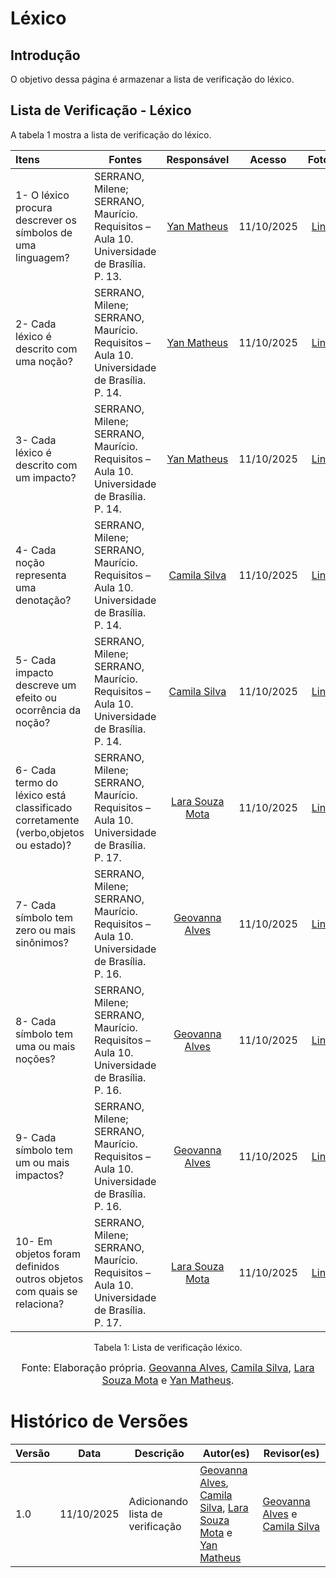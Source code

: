 # Léxico

## Introdução

O objetivo dessa página é armazenar a lista de verificação do léxico.

## Lista de Verificação - Léxico 

A tabela 1 mostra a lista de verificação do léxico.

| Itens | Fontes | Responsável| Acesso | Fotos | 
| :---- | ----- | :---: | :----: | :---: |
| 1- O léxico procura descrever os símbolos de uma linguagem? | SERRANO, Milene; SERRANO, Maurício. Requisitos – Aula 10. Universidade de Brasília. P. 13. | [Yan Matheus](https://github.com/Yanmatheus0812) | 11/10/2025 | [Link](https://postimg.cc/qgM5WnMF) |
| 2- Cada léxico é descrito com uma noção? | SERRANO, Milene; SERRANO, Maurício. Requisitos – Aula 10. Universidade de Brasília. P. 14. | [Yan Matheus](https://github.com/Yanmatheus0812) | 11/10/2025 | [Link](https://postimg.cc/vgP3GqHK) |
| 3- Cada léxico é descrito com um impacto? | SERRANO, Milene; SERRANO, Maurício. Requisitos – Aula 10. Universidade de Brasília. P. 14. | [Yan Matheus](https://github.com/Yanmatheus0812) | 11/10/2025 | [Link](https://postimg.cc/HV8BCtG3) |
| 4- Cada noção representa uma denotação? | SERRANO, Milene; SERRANO, Maurício. Requisitos – Aula 10. Universidade de Brasília. P. 14. | [Camila Silva](https://github.com/CamilaSilvaC) | 11/10/2025 | [Link](https://postimg.cc/c62BT8KR) |
| 5- Cada impacto descreve um efeito ou ocorrência da noção? | SERRANO, Milene; SERRANO, Maurício. Requisitos – Aula 10. Universidade de Brasília. P. 14. | [Camila Silva](https://github.com/CamilaSilvaC) | 11/10/2025 | [Link](https://postimg.cc/WtFMDb9W) |
| 6-  Cada termo do léxico está classificado corretamente (verbo,objetos ou estado)? | SERRANO, Milene; SERRANO, Maurício. Requisitos – Aula 10. Universidade de Brasília. P. 17. | [Lara Souza Mota](https://github.com/mel14-hub) | 11/10/2025 | [Link](https://postimg.cc/Yv3gc4S5) |
| 7-  Cada símbolo tem zero ou mais sinônimos? | SERRANO, Milene; SERRANO, Maurício. Requisitos – Aula 10. Universidade de Brasília. P. 16. | [Geovanna Alves](https://github.com/GeovannaUmbelino) | 11/10/2025 | [Link](https://postimg.cc/K3S43FzT) |
| 8-  Cada símbolo tem uma ou mais noções? | SERRANO, Milene; SERRANO, Maurício. Requisitos – Aula 10. Universidade de Brasília. P. 16. | [Geovanna Alves](https://github.com/GeovannaUmbelino) | 11/10/2025 | [Link](https://postimg.cc/WqwpDkCQ) |
| 9-   Cada símbolo tem um ou mais impactos? | SERRANO, Milene; SERRANO, Maurício. Requisitos – Aula 10. Universidade de Brasília. P. 16. | [Geovanna Alves](https://github.com/GeovannaUmbelino) | 11/10/2025 | [Link](https://postimg.cc/jLvdtyzh) |
| 10-   Em objetos foram definidos outros objetos com quais se relaciona? | SERRANO, Milene; SERRANO, Maurício. Requisitos – Aula 10. Universidade de Brasília. P. 17. | [Lara Souza Mota](https://github.com/mel14-hub) | 11/10/2025 | [Link](https://postimg.cc/PpmTcDX1) |

<figcaption align="center">Tabela 1: Lista de verificação léxico.</figcaption>

<font size="3"><p style="text-align: center">Fonte: Elaboração própria. [Geovanna Alves](https://github.com/GeovannaUmbelino), [Camila Silva](https://github.com/CamilaSilvaC), [Lara Souza Mota](https://github.com/mel14-hub) e [Yan Matheus](https://github.com/Yanmatheus0812).</p></font>

# Histórico de Versões

| Versão | Data       | Descrição                    | Autor(es)                          | Revisor(es)                          |
|--------|------------|------------------------------|-----------------------------------|-------------------------------------|
| 1.0    | 11/10/2025 | Adicionando lista de verificação  |[Geovanna Alves](https://github.com/GeovannaUmbelino), [Camila Silva](https://github.com/CamilaSilvaC), [Lara Souza Mota](https://github.com/mel14-hub) e [Yan Matheus](https://github.com/Yanmatheus0812)|[Geovanna Alves](https://github.com/GeovannaUmbelino) e [Camila Silva](https://github.com/CamilaSilvaC) |